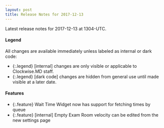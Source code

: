 ```yaml
---
layout: post
title: Release Notes for 2017-12-13
---
```


Latest release notes for 2017-12-13 at 1304-UTC.

<div class='legend' markdown='1'>

#### Legend

All changes are available immediately unless labeled as internal or dark code:

- {:.legend} [internal] changes are only visible or applicable to Clockwise.MD staff.
- {:.legend} [dark code] changes are hidden from general use until made visible at a later date.

</div>

<div class='features' markdown='1'>

#### Features

- {:.feature} Wait Time Widget now has support for fetching times by queue
- {:.feature} [internal] Empty Exam Room velocity can be edited from the new settings page

</div>

